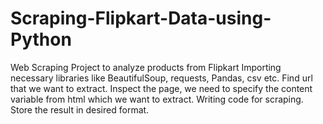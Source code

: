 # Scraping-Flipkart-Data-using-Python
Web Scraping Project to analyze products from Flipkart
Importing necessary libraries like BeautifulSoup, requests, Pandas, csv etc. 
Find url that we want to extract.
Inspect the page, we need to specify the content variable from html which we want to  extract.
Writing code for scraping.
Store the result in desired format.
